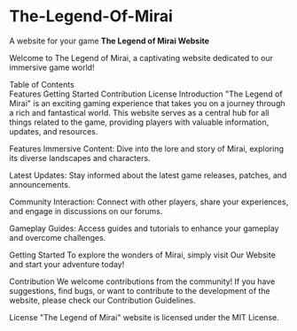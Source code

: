 # The-Legend-Of-Mirai
A website for your game
**The Legend of Mirai Website**

Welcome to The Legend of Mirai, a captivating website dedicated to our immersive game world!

Table of Contents
<br>
Features
Getting Started
Contribution
License
Introduction
"The Legend of Mirai" is an exciting gaming experience that takes you on a journey through a rich and fantastical world. This website serves as a central hub for all things related to the game, providing players with valuable information, updates, and resources.

Features
Immersive Content: Dive into the lore and story of Mirai, exploring its diverse landscapes and characters.

Latest Updates: Stay informed about the latest game releases, patches, and announcements.

Community Interaction: Connect with other players, share your experiences, and engage in discussions on our forums.

Gameplay Guides: Access guides and tutorials to enhance your gameplay and overcome challenges.

Getting Started
To explore the wonders of Mirai, simply visit Our Website and start your adventure today!

Contribution
We welcome contributions from the community! If you have suggestions, find bugs, or want to contribute to the development of the website, please check our Contribution Guidelines.

License
"The Legend of Mirai" website is licensed under the MIT License.


